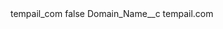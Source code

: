 <?xml version="1.0" encoding="UTF-8"?>
<CustomMetadata xmlns="http://soap.sforce.com/2006/04/metadata" xmlns:xsi="http://www.w3.org/2001/XMLSchema-instance" xmlns:xsd="http://www.w3.org/2001/XMLSchema">
    <label>tempail_com</label>
    <protected>false</protected>
    <values>
        <field>Domain_Name__c</field>
        <value xsi:type="xsd:string">tempail.com</value>
    </values>
</CustomMetadata>
